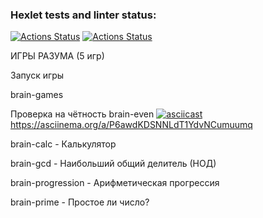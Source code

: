### Hexlet tests and linter status:
[![Actions Status](https://github.com/Dima343316/python-project-lvl1/workflows/hexlet-check/badge.svg)](https://github.com/Dima343316/python-project-lvl1/actions)
[![Actions Status](https://github.com/Dima343316/python-project-lvl1/workflows/linter-check/badge.svg)](https://github.com/Dima343316/python-project-lvl1/actions)


ИГРЫ РАЗУМА
(5 игр)

Запуск игры

brain-games

Проверка на чётность
brain-even
[![asciicast](https://asciinema.org/a/8cZlGsVZQJcbA8BOOAjIPoAGm.svg)](https://asciinema.org/a/8cZlGsVZQJcbA8BOOAjIPoAGm)
https://asciinema.org/a/P6awdKDSNNLdT1YdvNCumuumq
 

brain-calc - Калькулятор

brain-gcd - Наибольший общий делитель (НОД)

brain-progression - Арифметическая прогрессия

brain-prime - Простое ли число?
